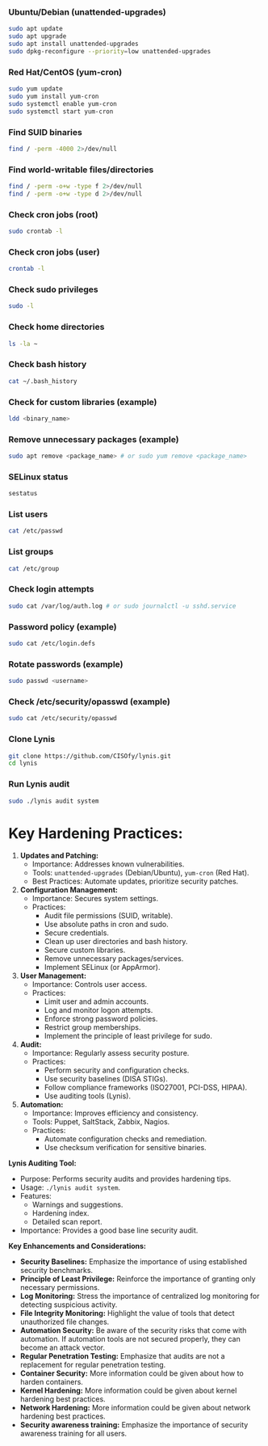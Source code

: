 ### Ubuntu/Debian (unattended-upgrades)
```bash
sudo apt update
sudo apt upgrade
sudo apt install unattended-upgrades
sudo dpkg-reconfigure --priority=low unattended-upgrades
```

### Red Hat/CentOS (yum-cron)
```bash
sudo yum update
sudo yum install yum-cron
sudo systemctl enable yum-cron
sudo systemctl start yum-cron
```

### Find SUID binaries
```bash
find / -perm -4000 2>/dev/null
```

### Find world-writable files/directories
```bash
find / -perm -o+w -type f 2>/dev/null
find / -perm -o+w -type d 2>/dev/null
```

### Check cron jobs (root)
```bash
sudo crontab -l
```

### Check cron jobs (user)
```bash
crontab -l
```

### Check sudo privileges
```bash
sudo -l
```

### Check home directories
```bash
ls -la ~
```

### Check bash history
```bash
cat ~/.bash_history
```

### Check for custom libraries (example)
```bash
ldd <binary_name>
```

### Remove unnecessary packages (example)
```bash
sudo apt remove <package_name> # or sudo yum remove <package_name>
```

### SELinux status
```bash
sestatus
```

### List users
```bash
cat /etc/passwd
```

### List groups
```bash
cat /etc/group
```

### Check login attempts
```bash
sudo cat /var/log/auth.log # or sudo journalctl -u sshd.service
```

### Password policy (example)
```bash
sudo cat /etc/login.defs
```

### Rotate passwords (example)
```bash
sudo passwd <username>
```

### Check /etc/security/opasswd (example)
```bash
sudo cat /etc/security/opasswd
```

### Clone Lynis
```bash
git clone https://github.com/CISOfy/lynis.git
cd lynis
```

### Run Lynis audit
```bash
sudo ./lynis audit system
```

# **Key Hardening Practices:**

1. **Updates and Patching:**
    - Importance: Addresses known vulnerabilities.
    - Tools: `unattended-upgrades` (Debian/Ubuntu), `yum-cron` (Red Hat).
    - Best Practices: Automate updates, prioritize security patches.
2. **Configuration Management:**
    - Importance: Secures system settings.
    - Practices:
        - Audit file permissions (SUID, writable).
        - Use absolute paths in cron and sudo.
        - Secure credentials.
        - Clean up user directories and bash history.
        - Secure custom libraries.
        - Remove unnecessary packages/services.
        - Implement SELinux (or AppArmor).
3. **User Management:**
    - Importance: Controls user access.
    - Practices:
        - Limit user and admin accounts.
        - Log and monitor logon attempts.
        - Enforce strong password policies.
        - Restrict group memberships.
        - Implement the principle of least privilege for sudo.
4. **Audit:**
    - Importance: Regularly assess security posture.
    - Practices:
        - Perform security and configuration checks.
        - Use security baselines (DISA STIGs).
        - Follow compliance frameworks (ISO27001, PCI-DSS, HIPAA).
        - Use auditing tools (Lynis).
5. **Automation:**
    - Importance: Improves efficiency and consistency.
    - Tools: Puppet, SaltStack, Zabbix, Nagios.
    - Practices:
        - Automate configuration checks and remediation.
        - Use checksum verification for sensitive binaries.

**Lynis Auditing Tool:**

- Purpose: Performs security audits and provides hardening tips.
- Usage: `./lynis audit system`.
- Features:
    - Warnings and suggestions.
    - Hardening index.
    - Detailed scan report.
- Importance: Provides a good base line security audit.

**Key Enhancements and Considerations:**

- **Security Baselines:** Emphasize the importance of using established security benchmarks.
- **Principle of Least Privilege:** Reinforce the importance of granting only necessary permissions.
- **Log Monitoring:** Stress the importance of centralized log monitoring for detecting suspicious activity.
- **File Integrity Monitoring:** Highlight the value of tools that detect unauthorized file changes.
- **Automation Security:** Be aware of the security risks that come with automation. If automation tools are not secured properly, they can become an attack vector.
- **Regular Penetration Testing:** Emphasize that audits are not a replacement for regular penetration testing.
- **Container Security:** More information could be given about how to harden containers.
- **Kernel Hardening:** More information could be given about kernel hardening best practices.
- **Network Hardening:** More information could be given about network hardening best practices.
- **Security awareness training:** Emphasize the importance of security awareness training for all users.